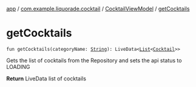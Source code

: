 [app](../../index.md) / [com.example.liquorade.cocktail](../index.md) / [CocktailViewModel](index.md) / [getCocktails](./get-cocktails.md)

# getCocktails

`fun getCocktails(categoryName: `[`String`](https://kotlinlang.org/api/latest/jvm/stdlib/kotlin/-string/index.html)`): LiveData<`[`List`](https://kotlinlang.org/api/latest/jvm/stdlib/kotlin.collections/-list/index.html)`<`[`Cocktail`](../../com.example.liquorade.domain/-cocktail/index.md)`>>`

Gets the list of cocktails from the Repository and sets the api status to LOADING

**Return**
LiveData list of cocktails

